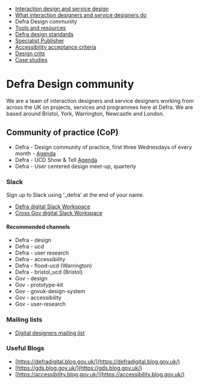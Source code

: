 
<!-- Nav -->
* [Interaction design and service design](/README.md)
* [What interaction designers and service designers do](/design.md)
* Defra Design community
* [Tools and resources](/tools-and-resources.md)
* [Defra design standards](https://github.com/DEFRA/design-standards)
* [Specialist Publisher](/specialist-publisher.md)
* [Accessibility acceptance criteria](/accessibility-acceptance-criteria.md)
* [Design crits](/design-crits.md)
* [Case studies](/case-studies.md)

# Defra Design community

We are a team of interaction designers and service designers working from across the UK on projects, services and programmes here at Defra. We are based around Bristol, York, Warrington, Newcastle and London.

## Community of practice (CoP)

* Defra - Design community of practice, first three Wednesdays of every month - [Agenda](https://trello.com/b/sdPUAgzZ/defra-design-team-meetings)
* Defra - UCD Show & Tell [Agenda](https://defra.sharepoint.com/:x:/r/teams/Team1340/UCDLeadershipTemp/UCD%20Monthly%20Show%20and%20Tell%20Line%20up.xlsx?d=wfeb651a1cd7645cfbfc900008ff12c68&csf=1&web=1&e=sZk6GO)
* Defra - User centered design meet-up, quarterly

### Slack

Sign up to Slack using '_defra' at the end of your name.

* [Defra digital Slack Workspace](https://defra-digital.slack.com/?redir=%2Fmessages%2Fdesign%2F)
* [Cross Gov digital Slack Workspace](https://ukgovernmentdigital.slack.com)

#### Recommended channels

* Defra - design
* Defra - ucd
* Defra - user research
* Defra - accessibility
* Defra - flood-ucd (Warrington)
* Defra - bristol_ucd (Bristol)
* Gov - design
* Gov - prototype-kit
* Gov - govuk-design-system
* Gov - accessibility
* Gov - user-research

### Mailing lists

* [Digital designers mailing list](https://groups.google.com/a/digital.cabinet-office.gov.uk/forum/?hl=en-GB#!forum/digital-service-designers)

### Useful Blogs

* [https://defradigital.blog.gov.uk/](https://defradigital.blog.gov.uk/)
* [https://gds.blog.gov.uk/](https://gds.blog.gov.uk/)
* [https://accessibility.blog.gov.uk/](https://accessibility.blog.gov.uk/)
